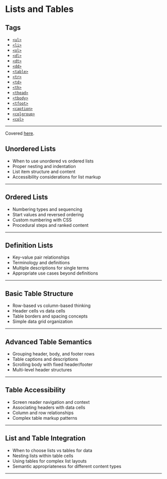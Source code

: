 # Lists and Tables

## Tags

+ [`<ul>`](../../notes/html/00_tags/ul.md)
+ [`<li>`](../../notes/html/00_tags/li.md)
+ [`<ol>`](../../notes/html/00_tags/ol.md)
+ [`<dl>`](../../notes/html/00_tags/dl.md)
+ [`<dt>`](../../notes/html/00_tags/dt.md)
+ [`<dd>`](../../notes/html/00_tags/dd.md)
+ [`<table>`](../../notes/html/00_tags/table.md)
+ [`<tr>`](../../notes/html/00_tags/tr.md)
+ [`<td>`](../../notes/html/00_tags/td.md)
+ [`<th>`](../../notes/html/00_tags/th.md)
+ [`<thead>`](../../notes/html/00_tags/thead.md)
+ [`<tbody>`](../../notes/html/00_tags/tbody.md)
+ [`<tfoot>`](../../notes/html/00_tags/tfoot.md)
+ [`<caption>`](../../notes/html/00_tags/caption.md)
+ [`<colgroup>`](../../notes/html/00_tags/colgroup.md)
+ [`<col>`](../../notes/html/00_tags/col.md)

---

Covered [here](../../notes/html/07_lists_and_tables.md).

## Unordered Lists

+ When to use unordered vs ordered lists
+ Proper nesting and indentation
+ List item structure and content
+ Accessibility considerations for list markup

---

## Ordered Lists

+ Numbering types and sequencing
+ Start values and reversed ordering
+ Custom numbering with CSS
+ Procedural steps and ranked content

---

## Definition Lists

+ Key-value pair relationships
+ Terminology and definitions
+ Multiple descriptions for single terms
+ Appropriate use cases beyond definitions

---

## Basic Table Structure

+ Row-based vs column-based thinking
+ Header cells vs data cells
+ Table borders and spacing concepts
+ Simple data grid organization

---

## Advanced Table Semantics

+ Grouping header, body, and footer rows
+ Table captions and descriptions
+ Scrolling body with fixed header/footer
+ Multi-level header structures

---

## Table Accessibility

+ Screen reader navigation and context
+ Associating headers with data cells
+ Column and row relationships
+ Complex table markup patterns

---

## List and Table Integration

+ When to choose lists vs tables for data
+ Nesting lists within table cells
+ Using tables for complex list layouts
+ Semantic appropriateness for different content types

---
